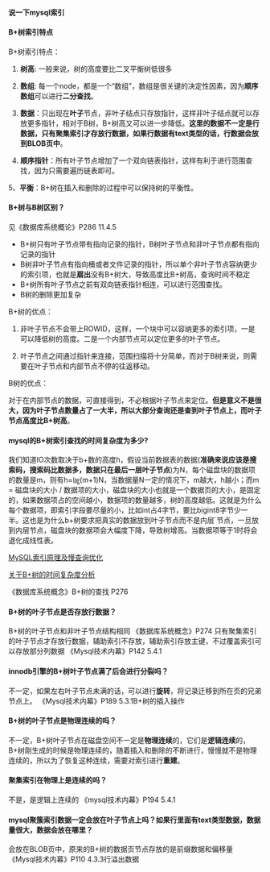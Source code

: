 #### 说一下mysql索引

#### B+树索引特点
B+树索引特点：
1. **树高**: 一般来说，树的高度要比二叉平衡树低很多

2. **数组**: 每一个node，都是一个“数组”，数组是很关键的决定性因素，因为**顺序数组**可以进行**二分查找**。

3. **数据**：只出现在**叶子**节点，非叶子结点只存放指针，这样非叶子结点就可以存放更多指针，相对于B树，B+树高又可以进一步降低。**这里的数据不一定是行数据，只有聚集索引才存放行数据，如果行数据有text类型的话，行数据会放到BLOB页中**。

4. **顺序指针**：所有叶子节点增加了一个双向链表指针，这样有利于进行范围查找，因为只需要遍历链表即可。

5、**平衡**：B+树在插入和删除的过程中可以保持树的平衡性。

#### B+树与B树区别？
见《数据库系统概论》P286 11.4.5
- B+树只有叶子节点带有指向记录的指针，B树叶子节点和非叶子节点都有指向记录的指针
- B树非叶子节点有指向桶或者文件记录的指针，所以单个非叶子节点容纳更少的索引项，也就是**扇出**没有B+树大，导致高度比B+树高，查询时间不稳定
- B+树所有叶子节点之前有双向链表指针相连，可以进行范围查找。
- B树的删除更加复杂

B+树的优点：

1. 非叶子节点不会带上ROWID，这样，一个块中可以容纳更多的索引项，一是可以降低树的高度。二是一个内部节点可以定位更多的叶子节点。

2. 叶子节点之间通过指针来连接，范围扫描将十分简单，而对于B树来说，则需要在叶子节点和内部节点不停的往返移动。

B树的优点：

对于在内部节点的数据，可直接得到，不必根据叶子节点来定位。**但是意义不是很大，因为叶子节点数量占了一大半，所以大部分查询还是查到叶子节点上，而叶子节点高度比B+树高**。

#### mysql的B+树索引查找的时间复杂度为多少?

我们知道IO次数取决于b+数的高度h，假设当前数据表的数据(**准确来说应该是搜索码，搜索码比数据多，数据只在最后一层叶子节点**)为N，每个磁盘块的数据项的数量是m，则有h=㏒(m+1)N，当数据量N一定的情况下，m越大，h越小；而m = 磁盘块的大小 /  数据项的大小，磁盘块的大小也就是一个数据页的大小，是固定的，如果数据项占的空间越小，数据项的数量越多，树的高度越低。这就是为什么每个数据项，即索引字段要尽量的小，比如int占4字节，要比bigint8字节少一半。这也是为什么b+树要求把真实的数据放到叶子节点而不是内层`节点，一旦放到内层节点，磁盘块的数据项会大幅度下降，导致树增高。当数据项等于1时将会退化成线性表。

[MySQL索引原理及慢查询优化](https://tech.meituan.com/2014/06/30/mysql-index.html)

[关于B+树的时间复杂度分析](https://blog.csdn.net/wufeifan_learner/article/details/109724836)

《数据库系统概念》B+树的查找 P276

#### B+树的叶子节点是否存放行数据？
B+树的叶子节点和非叶子节点结构相同
《数据库系统概念》P274
只有聚集索引的叶子节点才存放行数据，辅助索引不存放，辅助索引存放主键，不过覆盖索引可以存放部分列数据
《Mysql技术内幕》P142 5.4.1

#### innodb引擎的B+树叶子节点满了后会进行分裂吗？
不一定，如果左右叶子节点未满的话，可以进行**旋转**，将记录迁移到所在页的兄弟节点上。
《Mysql技术内幕》P189 5.3.1B+树的插入操作

#### B+树的叶子节点是物理连续的吗？
不一定，B+树叶子节点在磁盘空间不一定是**物理连续**的，它们是**逻辑连续**的，B+树刚生成的时候是物理连续的，随着插入和删除的不断进行，慢慢就不是物理连续的，所以为了恢复这种连续，需要对索引进行**重建**。
#### 聚集索引在物理上是连续的吗？
不是，是逻辑上连续的 《mysql技术内幕》P194 5.4.1

#### mysql聚簇索引数据一定会放在叶子节点上吗？如果行里面有text类型数据，数据量很大，数据会放在哪里？
会放在BLOB页中，原来的B+树的数据页节点存放的是前缀数据和偏移量
《Mysql技术内幕》P110 4.3.3行溢出数据
